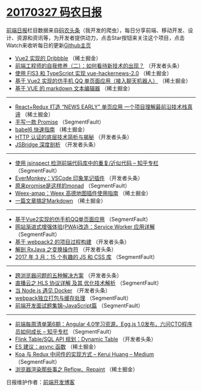 # [20170327 码农日报](https://toutiao.qdkfweb.cn/date/2017/03/27)

[前端日报](https://qdkfweb.cn/c/news)栏目数据来自[码农头条](https://toutiao.qdkfweb.cn/)（我开发的爬虫），每日分享前端、移动开发、设计、资源和资讯等，为开发者提供动力，点击Star按钮来关注这个项目，点击Watch来收听每日的更新[Github主页](https://github.com/kujian/frontendDaily)
* [Vue2 实现的 Dribbble](https://toutiao.qdkfweb.cn/32090.html) （稀土掘金）
* [前端工程师的自我修养（二）：如何看待新技术的出现？](https://toutiao.qdkfweb.cn/32115.html) （开发者头条）
* [使用 FIS3 和 TypeScript 实现 vue-hackernews-2.0](https://toutiao.qdkfweb.cn/32084.html) （稀土掘金）
* [基于 Vue2 实现的仿手机 QQ 单页面应用（接入聊天机器人）](https://toutiao.qdkfweb.cn/32079.html) （稀土掘金）
* [基于 VUE 的 markdown 文本编辑器](https://toutiao.qdkfweb.cn/32080.html) （稀土掘金）

***
* [React+Redux 打造 “NEWS EARLY” 单页应用  一个项目理解最前沿技术栈真谛](https://toutiao.qdkfweb.cn/32081.html) （稀土掘金）
* [手写一款 Promise](https://toutiao.qdkfweb.cn/32063.html) （SegmentFault）
* [babel6 快速指南](https://toutiao.qdkfweb.cn/32083.html) （稀土掘金）
* [HTTP 认证的底层技术简析与揭秘](https://toutiao.qdkfweb.cn/32108.html) （开发者头条）
* [JSBridge 深度剖析](https://toutiao.qdkfweb.cn/32134.html) （开发者头条）

***
* [使用 jsinspect 检测前端代码库中的重复/近似代码 &#8211; 知乎专栏](https://toutiao.qdkfweb.cn/32057.html) （SegmentFault）
* [EverMonkey：VSCode 印象笔记插件](https://toutiao.qdkfweb.cn/32136.html) （开发者头条）
* [原来promise是这样的monad](https://toutiao.qdkfweb.cn/32059.html) （SegmentFault）
* [Weex-amap：Weex 高德地图插件使用指南](https://toutiao.qdkfweb.cn/32078.html) （稀土掘金）
* [一篇文章搞定Markdown](https://toutiao.qdkfweb.cn/32077.html) （稀土掘金）

***
* [基于Vue2实现的仿手机QQ单页面应用](https://toutiao.qdkfweb.cn/32061.html) （SegmentFault）
* [网站渐进式增强体验(PWA)改造：Service Worker 应用详解](https://toutiao.qdkfweb.cn/32062.html) （SegmentFault）
* [基于 webpack2 的项目过程构建](https://toutiao.qdkfweb.cn/32116.html) （开发者头条）
* [解剖 RxJava 之变换操作符](https://toutiao.qdkfweb.cn/32132.html) （开发者头条）
* [2017 年 3 月：15 个有趣的 JS 和 CSS 库](https://toutiao.qdkfweb.cn/32065.html) （SegmentFault）

***
* [跨浏览器问题的五种解决方案](https://toutiao.qdkfweb.cn/32129.html) （开发者头条）
* [直播云之 HLS 协议详解 及其 优化技术解析](https://toutiao.qdkfweb.cn/32066.html) （SegmentFault）
* [当 Node.js 遇见 Docker](https://toutiao.qdkfweb.cn/32109.html) （开发者头条）
* [webpack独立打包与缓存处理](https://toutiao.qdkfweb.cn/32067.html) （SegmentFault）
* [前端开发面试题集锦&#8211;JavaScript篇](https://toutiao.qdkfweb.cn/32068.html) （SegmentFault）

***
* [前端每周清单第6期：Angular 4.0学习资源，Egg.js 1.0发布，六问CTO程序员如何成长 &#8211; 知乎专栏](https://toutiao.qdkfweb.cn/32060.html) （SegmentFault）
* [Flink Table/SQL API 规划：Dynamic Table](https://toutiao.qdkfweb.cn/32130.html) （开发者头条）
* [ES 建议：async 函数](https://toutiao.qdkfweb.cn/32082.html) （稀土掘金）
* [Koa 与 Redux 中间件的实现方式 – Kerui Huang – Medium](https://toutiao.qdkfweb.cn/32064.html) （SegmentFault）
* [浏览器渲染那些事之 Reflow、Repaint](https://toutiao.qdkfweb.cn/32086.html) （稀土掘金）

日报维护作者：[前端开发博客](https://qdkfweb.cn/) 